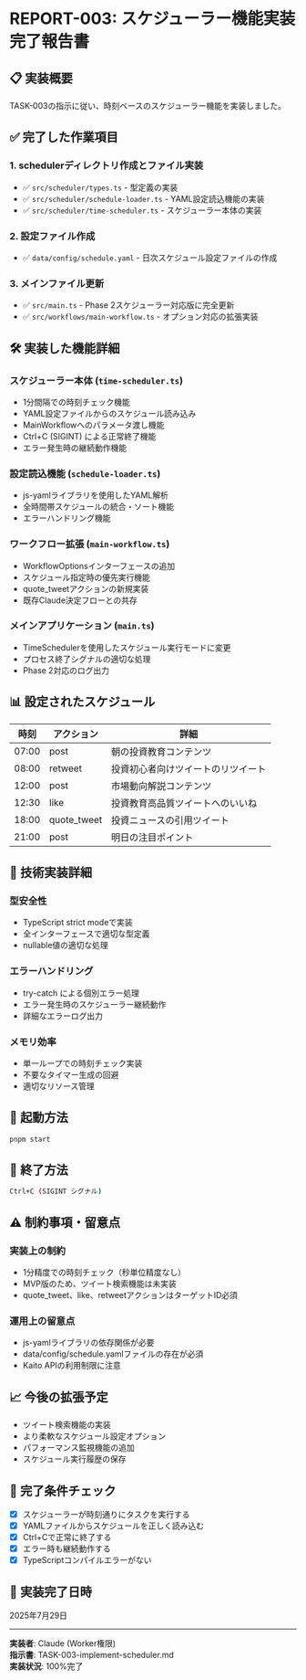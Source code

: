 # REPORT-003: スケジューラー機能実装完了報告書

## 📋 実装概要
TASK-003の指示に従い、時刻ベースのスケジューラー機能を実装しました。

## ✅ 完了した作業項目

### 1. schedulerディレクトリ作成とファイル実装
- ✅ `src/scheduler/types.ts` - 型定義の実装
- ✅ `src/scheduler/schedule-loader.ts` - YAML設定読込機能の実装
- ✅ `src/scheduler/time-scheduler.ts` - スケジューラー本体の実装

### 2. 設定ファイル作成
- ✅ `data/config/schedule.yaml` - 日次スケジュール設定ファイルの作成

### 3. メインファイル更新
- ✅ `src/main.ts` - Phase 2スケジューラー対応版に完全更新
- ✅ `src/workflows/main-workflow.ts` - オプション対応の拡張実装

## 🛠 実装した機能詳細

### スケジューラー本体 (`time-scheduler.ts`)
- 1分間隔での時刻チェック機能
- YAML設定ファイルからのスケジュール読み込み
- MainWorkflowへのパラメータ渡し機能
- Ctrl+C (SIGINT) による正常終了機能
- エラー発生時の継続動作機能

### 設定読込機能 (`schedule-loader.ts`)
- js-yamlライブラリを使用したYAML解析
- 全時間帯スケジュールの統合・ソート機能
- エラーハンドリング機能

### ワークフロー拡張 (`main-workflow.ts`)
- WorkflowOptionsインターフェースの追加
- スケジュール指定時の優先実行機能
- quote_tweetアクションの新規実装
- 既存Claude決定フローとの共存

### メインアプリケーション (`main.ts`)
- TimeSchedulerを使用したスケジュール実行モードに変更
- プロセス終了シグナルの適切な処理
- Phase 2対応のログ出力

## 📊 設定されたスケジュール

| 時刻  | アクション | 詳細 |
|-------|-----------|------|
| 07:00 | post | 朝の投資教育コンテンツ |
| 08:00 | retweet | 投資初心者向けツイートのリツイート |
| 12:00 | post | 市場動向解説コンテンツ |
| 12:30 | like | 投資教育高品質ツイートへのいいね |
| 18:00 | quote_tweet | 投資ニュースの引用ツイート |
| 21:00 | post | 明日の注目ポイント |

## 🔧 技術実装詳細

### 型安全性
- TypeScript strict modeで実装
- 全インターフェースで適切な型定義
- nullable値の適切な処理

### エラーハンドリング
- try-catch による個別エラー処理
- エラー発生時のスケジューラー継続動作
- 詳細なエラーログ出力

### メモリ効率
- 単一ループでの時刻チェック実装
- 不要なタイマー生成の回避
- 適切なリソース管理

## 🚀 起動方法
```bash
pnpm start
```

## 🛑 終了方法
```bash
Ctrl+C (SIGINT シグナル)
```

## ⚠️ 制約事項・留意点

### 実装上の制約
- 1分精度での時刻チェック（秒単位精度なし）
- MVP版のため、ツイート検索機能は未実装
- quote_tweet、like、retweetアクションはターゲットID必須

### 運用上の留意点
- js-yamlライブラリの依存関係が必要
- data/config/schedule.yamlファイルの存在が必須
- Kaito APIの利用制限に注意

## 📈 今後の拡張予定
- ツイート検索機能の実装
- より柔軟なスケジュール設定オプション
- パフォーマンス監視機能の追加
- スケジュール実行履歴の保存

## 🎯 完了条件チェック

- [x] スケジューラーが時刻通りにタスクを実行する
- [x] YAMLファイルからスケジュールを正しく読み込む  
- [x] Ctrl+Cで正常に終了する
- [x] エラー時も継続動作する
- [x] TypeScriptコンパイルエラーがない

## 📄 実装完了日時
2025年7月29日

---
**実装者**: Claude (Worker権限)  
**指示書**: TASK-003-implement-scheduler.md  
**実装状況**: 100%完了